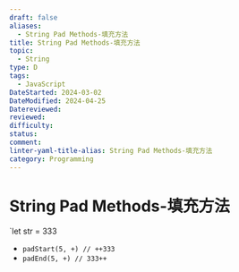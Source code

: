 ```yaml
---
draft: false
aliases:
  - String Pad Methods-填充方法
title: String Pad Methods-填充方法
topic:
  - String
type: D
tags:
  - JavaScript
DateStarted: 2024-03-02
DateModified: 2024-04-25
Datereviewed: 
reviewed: 
difficulty: 
status: 
comment: 
linter-yaml-title-alias: String Pad Methods-填充方法
category: Programming
---
```


# String Pad Methods-填充方法

`let str = 333

- `padStart(5, +) // ++333`
- `padEnd(5, +) // 333++`
